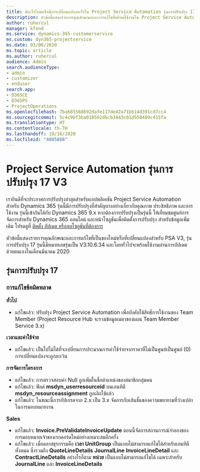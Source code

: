 ```yaml
---
title: มีอะไรใหม่หรือมีการเปลี่ยนแปลงอะไรใน Project Service Automation รุ่นการปรับปรุง 17 V3
description: หัวข้อนี้แสดงรายการคุณลักษณะและการแก้ไขที่พร้อมใช้งานใน Project Service Automation รุ่นการปรับปรุง 17 V3
author: ruhercul
manager: kfend
ms.service: dynamics-365-customerservice
ms.custom: dyn365-projectservice
ms.date: 03/06/2020
ms.topic: article
ms.author: ruhercul
audience: Admin
search.audienceType:
- admin
- customizer
- enduser
search.app:
- D365CE
- D365PS
- ProjectOperations
ms.openlocfilehash: 7ba685568692dafe117de42a71bb14d391cd7cc4
ms.sourcegitcommit: 5c4c9bf3ba018562d6cb3443c01d550489c415fa
ms.translationtype: HT
ms.contentlocale: th-TH
ms.lasthandoff: 10/16/2020
ms.locfileid: "4085888"
---
```

# <a name="project-service-automation-update-release-17-v3"></a>Project Service Automation รุ่นการปรับปรุง 17 V3

เรายินดีที่จะประกาศการปรับปรุงล่าสุดสำหรับแอปพลิเคชัน Project Service Automation สำหรับ Dynamics 365 รุ่นนี้มีการปรับปรุงที่สำคัญบางอย่างเกี่ยวกับคุณภาพ ประสิทธิภาพ และการใช้งาน  รุ่นนี้เข้ากันได้กับ Dynamics 365 9.x หากต้องการปรับปรุงเป็นรุ่นนี้ ให้เยี่ยมชมศูนย์การจัดการสำหรับ Dynamics 365 ออนไลน์ และหน้าโซลูชันเพื่อติดตั้งการปรับปรุง สำหรับข้อมูลเพิ่มเติม โปรดดูที่ [ติดตั้ง อัปเดต หรือลบโซลูชันที่ต้องการ](https://docs.microsoft.com/power-platform/admin/install-remove-preferred-solution)

หัวข้อนี้แสดงรายการคุณลักษณะและการแก้ไขที่เป็นของใหม่หรือที่เปลี่ยนแปลงสำหรับ PSA V3, รุ่นการปรับปรุง 17 รุ่นนี้มีหมายเลขรุ่นเป็น V3.10.6.34 และโดยทั่วไปจะพร้อมใช้งานผ่านการอัปเดตด้วยตนเองในเดือนมีนาคม 2020


## <a name="update-release-17"></a>รุ่นการปรับปรุง 17

### <a name="bug-fixes"></a>การแก้ไขข้อผิดพลาด

**ทั่วไป**

- แก้ไขแล้ว: ปรับปรุง Project Service Automation เพื่อบังคับใช้สิทธิ์การใช้งานของ Team Member (Project Resource Hub จะรวมข้อมูลเมตาของแผน Team Member Service 3.x)
 
**เวลาและค่าใช้จ่าย**

- แก้ไขแล้ว: เป็นไปไม่ได้ที่จะเปลี่ยนการประมาณการค่าใช้จ่ายจากราคาที่ไม่เป็นศูนย์เป็นศูนย์ (0) การเปลี่ยนแปลงจะถูกละเว้น

**การจัดการโครงการ**

- แก้ไขแล้ว: การตรวจสอบค่า Null ถูกเพิ่มในชื่อตำแหน่งของสมาชิกกลุ่มคน
- แก้ไขแล้ว: ฟิลด์ **msdyn_userresourceid** บนเอนทิตี **msdyn_resourceassignment** ถูกเลิกใช้แล้ว
- แก้ไขแล้ว: ในขณะนี้การอัปเกรดจาก 2.x เป็น 3.x จัดการกับเส้นชั้นของความพยายามที่ว่างเปล่าในการมอบหมายงาน

**Sales**

- แก้ไขแล้ว: **Invoice.PreValidateInvoiceUpdate** ตอนนี้จัดการสถานการณ์จำลองของการมอบหมายเจ้าของเรกคอร์ดใหม่อย่างเหมาะสมอีกครั้ง
- แก้ไขแล้ว: เมื่อคลาสธุรกรรมคือ **เวลา** **UnitGroup** เป็นแบบไม่สามารถแก้ไขได้สำหรับเอนทิตีทั้งหมด ซึ่งรวมถึง **QuoteLineDetails** **JournalLine** **InvoiceLineDetail** และ **ContractLineDetails** อย่างไรก็ตาม **หน่วย** เป็นแบบไม่สามารถแก้ไขได้ เฉพาะสำหรับ **JournalLine** และ **InvoiceLineDetails**



